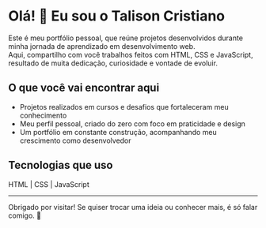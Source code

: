 # Olá! 👋 Eu sou o Talison Cristiano

Este é meu portfólio pessoal, que reúne projetos desenvolvidos durante minha jornada de aprendizado em desenvolvimento web.  
Aqui, compartilho com você trabalhos feitos com HTML, CSS e JavaScript, resultado de muita dedicação, curiosidade e vontade de evoluir.

## O que você vai encontrar aqui

- Projetos realizados em cursos e desafios que fortaleceram meu conhecimento  
- Meu perfil pessoal, criado do zero com foco em praticidade e design  
- Um portfólio em constante construção, acompanhando meu crescimento como desenvolvedor  

## Tecnologias que uso

HTML | CSS | JavaScript

---

Obrigado por visitar! Se quiser trocar uma ideia ou conhecer mais, é só falar comigo. 🚀
